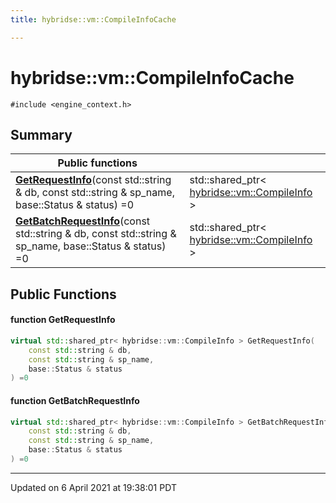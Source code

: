 ```yaml
---
title: hybridse::vm::CompileInfoCache

---
```

# hybridse::vm::CompileInfoCache



`#include <engine_context.h>`

## Summary


|  Public functions|            |
| -------------- | -------------- |
|**[GetRequestInfo](/hybridse/usage/api/c++/Classes/classhybridse_1_1vm_1_1_compile_info_cache.md#function-getrequestinfo)**(const std::string & db, const std::string & sp_name, base::Status & status) =0| std::shared_ptr< [hybridse::vm::CompileInfo](/hybridse/usage/api/c++/Classes/classhybridse_1_1vm_1_1_compile_info.md) >  |
|**[GetBatchRequestInfo](/hybridse/usage/api/c++/Classes/classhybridse_1_1vm_1_1_compile_info_cache.md#function-getbatchrequestinfo)**(const std::string & db, const std::string & sp_name, base::Status & status) =0| std::shared_ptr< [hybridse::vm::CompileInfo](/hybridse/usage/api/c++/Classes/classhybridse_1_1vm_1_1_compile_info.md) >  |

## Public Functions

#### function GetRequestInfo

```cpp
virtual std::shared_ptr< hybridse::vm::CompileInfo > GetRequestInfo(
    const std::string & db,
    const std::string & sp_name,
    base::Status & status
) =0
```


#### function GetBatchRequestInfo

```cpp
virtual std::shared_ptr< hybridse::vm::CompileInfo > GetBatchRequestInfo(
    const std::string & db,
    const std::string & sp_name,
    base::Status & status
) =0
```


-------------------------------

Updated on  6 April 2021 at 19:38:01 PDT